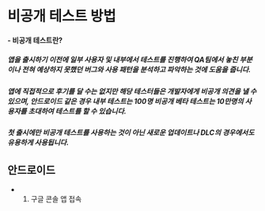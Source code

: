 # 비공개 테스트 방법
#### - 비공개 테스트란?
##### 앱을 출시하기 이전에 일부 사용자 및 내부에서 테스트를 진행하여 QA팀에서 놓친 부분이나 전혀 예상하지 못했던 버그와 사용 패턴을 분석하고 파악하는 것에 도움을 줍니다. 
##### 앱에 직접적으로 후기를 달 수는 없지만 해당 테스터들은 개발자에게 비공개 의견을 낼 수 있으며, 안드로이드 같은 경우 내부 테스트는 100명 비공개 베타 테스트는 10만명의 사용자를 초대하여 테스트를 할 수 있습니다. 
##### 첫 출시에만 비공개 테스트를 사용하는 것이 아닌 새로운 업데이트나 DLC의 경우에서도 유용하게 사용됩니다.


## 안드로이드 
- 1. 구글 콘솔 앱 접속 
